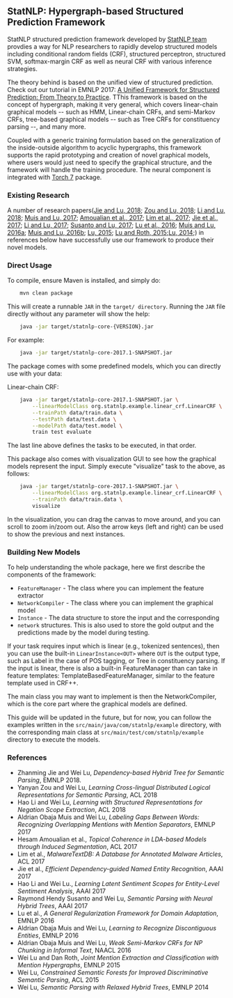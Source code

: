## StatNLP: Hypergraph-based Structured Prediction Framework

StatNLP structured prediction framework developed by [StatNLP team](http://www.statnlp.org/) provdies a way for NLP researchers to rapidly develop structured models including conditional random fields (CRF), structured perceptron, structured SVM, softmax-margin CRF as well as neural CRF with various inference strategies.

The theory behind is based on the unified view of structured prediction. Check out our tutorial in EMNLP 2017: [A Unified Framework for Structured Prediction: From Theory to Practice](http://emnlp2017.net/tutorials/day2/struct_pred.html). TThis framework is based on the concept of hypergraph, making it very general, which covers linear-chain graphical models -- such as HMM, Linear-chain CRFs, and semi-Markov CRFs, tree-based graphical models -- such as Tree CRFs for constituency parsing --, and many more.

Coupled with a generic training formulation based on the generalization of the inside-outside algorithm to acyclic hypergraphs, this framework supports the rapid prototyping and creation of novel graphical models, where users would just need to specify the graphical structure, and the framework will handle the training procedure. The neural component is integrated with [Torch 7](http://torch.ch/) package. 


### Existing Research 
A number of research papers([Jie and Lu, 2018](); [Zou and Lu, 2018](http://aclweb.org/anthology/P18-2107); [Li and Lu, 2018](http://aclweb.org/anthology/P18-2085); [Muis and Lu, 2017](http://www.statnlp.org/research/ie/emnlp2017-mention-separators.pdf); [Amoualian et al., 2017](http://www.aclweb.org/anthology/P17-1165); [Lim et al., 2017](http://www.statnlp.org/research/re/MalwareTextDB-1.0.pdf); [Jie et al., 2017](https://aaai.org/ocs/index.php/AAAI/AAAI17/paper/download/14741/14133); [Li and Lu, 2017](https://aaai.org/ocs/index.php/AAAI/AAAI17/paper/view/14931); [Susanto and Lu, 2017](https://aaai.org/ocs/index.php/AAAI/AAAI17/paper/view/14843); [Lu et al., 2016](http://www.statnlp.org/research/ml/emnlp2016-720.pdf); [Muis and Lu, 2016a](http://www.statnlp.org/research/ie/emnlp2016-discontiguous-entities.pdf); [Muis and Lu, 2016b](http://aclweb.org/anthology/N/N16/N16-1085.pdf);  [Lu, 2015](http://www.aclweb.org/anthology/P15-2121); [Lu and Roth, 2015](http://www.aclweb.org/anthology/D/D15/D15-1102.pdf);[Lu, 2014](http://emnlp2014.org/papers/pdf/EMNLP2014137.pdf);) in references below have successfully use our framework to produce their novel models. 


### Direct Usage
To compile, ensure Maven is installed, and simply do:
```bash
    mvn clean package
```
This will create a runnable `JAR` in the `target/ directory`.
Running the `JAR` file directly without any parameter will show the help:
```bash
    java -jar target/statnlp-core-{VERSION}.jar
```
For example:
```bash
    java -jar target/statnlp-core-2017.1-SNAPSHOT.jar
```
The package comes with some predefined models, which you can directly use with your data:

Linear-chain CRF:
```bash
    java -jar target/statnlp-core-2017.1-SNAPSHOT.jar \
        --linearModelClass org.statnlp.example.linear_crf.LinearCRF \
        --trainPath data/train.data \
        --testPath data/test.data \
        --modelPath data/test.model \
        train test evaluate
```

The last line above defines the tasks to be executed, in that order.

This package also comes with visualization GUI to see how the graphical models represent the input. Simply execute "visualize" task to the above, as follows:
```bash
    java -jar target/statnlp-core-2017.1-SNAPSHOT.jar \
        --linearModelClass org.statnlp.example.linear_crf.LinearCRF \
        --trainPath data/train.data \
        visualize
```
In the visualization, you can drag the canvas to move around, and you can scroll to zoom in/zoom out. Also the arrow keys (left and right) can be used to show the previous and next instances.


### Building New Models
To help understanding the whole package, here we first describe the components of the framework:
- `FeatureManager` - The class where you can implement the feature extractor
- `NetworkCompiler` - The class where you can implement the graphical model
- `Instance` - The data structure to store the input and the corresponding
- `network` structures. This is also used to store the gold output and the predictions made by the model during testing.

If your task requires input which is linear (e.g., tokenized sentences), then you can use the built-in `LinearInstance<OUT>` where `OUT` is the output type, such as Label in the case of POS tagging, or Tree in constituency parsing. If the input is linear, there is also a built-in FeatureManager than can take in feature templates: TemplateBasedFeatureManager, similar to the feature
template used in CRF++.

The main class you may want to implement is then the NetworkCompiler, which is the core part where the graphical models are defined.

This guide will be updated in the future, but for now, you can follow the examples written in the `src/main/java/com/statnlp/example` directory, with  the corresponding main class at `src/main/test/com/statnlp/example` directory to execute the models.


### References
* Zhanming Jie and Wei Lu, _Dependency-based Hybrid Tree for Semantic Parsing_, EMNLP 2018.
* Yanyan Zou and Wei Lu, _Learning Cross-lingual Distributed Logical Representations for Semantic Parsing_, ACL 2018
* Hao Li and Wei Lu, _Learning with Structured Representations for Negation Scope Extraction_, ACL 2018
* Aldrian Obaja Muis and Wei Lu, _Labeling Gaps Between Words: Recognizing Overlapping Mentions with Mention Separators_, EMNLP 2017
* Hesam Amoualian et al., _Topical Coherence in LDA-based Models through Induced Segmentation_, ACL 2017
* Lim et al., _MalwareTextDB: A Database for Annotated Malware Articles_, ACL 2017
* Jie et al., _Efficient Dependency-guided Named Entity Recognition_, AAAI 2017
* Hao Li and Wei Lu., _Learning Latent Sentiment Scopes for Entity-Level Sentiment Analysis_, AAAI 2017
* Raymond Hendy Susanto and Wei Lu, _Semantic Parsing with Neural Hybrid Trees_, AAAI 2017
* Lu et al., _A General Regularization Framework for Domain Adaptation_, EMNLP 2016
* Aldrian Obaja Muis and Wei Lu, _Learning to Recognize Discontiguous Entities_, EMNLP 2016
* Aldrian Obaja Muis and Wei Lu, _Weak Semi-Markov CRFs for NP Chunking in Informal Text_, NAACL 2016
* Wei Lu and Dan Roth, _Joint Mention Extraction and Classification with Mention Hypergraphs_, EMNLP 2015
* Wei Lu, _Constrained Semantic Forests for Improved Discriminative Semantic Parsing_, ACL 2015
* Wei Lu, _Semantic Parsing with Relaxed Hybrid Trees_, EMNLP 2014


